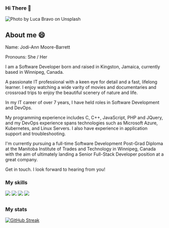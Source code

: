 <!--
**moorebarrett-jodiann/moorebarrett-jodiann** is a ✨ _special_ ✨ repository because its `README.md` (this file) appears on your GitHub profile.

Here are some ideas to get you started:

- 🔭 I’m currently working on ...
- 🌱 I’m currently learning ...
- 👯 I’m looking to collaborate on ...
- 🤔 I’m looking for help with ...
- 💬 Ask me about ...
- 📫 How to reach me: ...
- 😄 Pronouns: ...
- ⚡ Fun fact: ...
-->

### Hi There 👋

![Photo by <a href="https://unsplash.com/@lucabravo?utm_source=unsplash&utm_medium=referral&utm_content=creditCopyText">Luca Bravo</a> on <a href="https://unsplash.com/s/photos/technology?utm_source=unsplash&utm_medium=referral&utm_content=creditCopyText">Unsplash</a>
  ](src/images/luca-bravo-XJXWbfSo2f0-unsplash.jpg "Code Window")

## About me 😄

Name: Jodi-Ann Moore-Barrett

Pronouns: She / Her

I am a Software Developer born and raised in Kingston, Jamaica, currently based in Winnipeg, Canada.

A passionate IT professional with a keen eye for detail and a fast, lifelong learner. I enjoy watching a wide varity of movies and documentaries and crossroad trips to enjoy the beautiful scenery of nature and life.

In my IT career of over 7 years, I have held roles in Software Development and DevOps.

My programming experience includes C, C++, JavaScript, PHP and JQuery, and my DevOps experience spans technologies such as Microsoft Azure, 
Kubernetes, and Linux Servers. I also have experience in application support and troubleshooting.

I'm currently pursuing a full-time Software Development Post-Grad Diploma at the Manitoba Institute of Trades and Technology in Winnipeg, Canada with the aim of ultimately landing a Senior Full-Stack Developer position at a great company.

Get in touch. I look forward to hearing from you!

### My skills

![](https://img.shields.io/badge/code-javascript-informational?style=for-the-badge&logo=javascript&logoColor=white&color=fb9505)
![](https://img.shields.io/badge/web-html-informational?style=for-the-badge&logo=html5&logoColor=white&color=fb9505)
![](https://img.shields.io/badge/web-css-informational?style=for-the-badge&logo=css3&logoColor=white&color=fb9505)
![](https://img.shields.io/badge/db-mysql-informational?style=for-the-badge&logo=mysql&logoColor=white&color=fb9505)

##

### My stats

[![GitHub Streak](https://github-readme-streak-stats.herokuapp.com?user=moorebarrett-jodiann&theme=highcontrast)](https://git.io/streak-stats)

##
